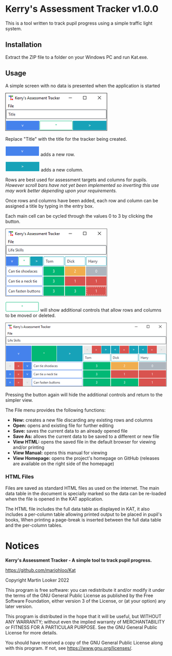 # Kerry's Assessment Tracker v1.0.0

This is a tool written to track pupil progress using a simple traffic light system.

## Installation

Extract the ZIP file to a folder on your Windows PC and run Kat.exe.

## Usage

A simple screen with no data is presented when the application is started

![](images/new.png)

Replace "Title" with the title for the tracker being created.

![add_row](images/add_row.png) adds a new row.

![add_col](images/add_col.png) adds a new column.

Rows are best used for assessment targets and columns for pupils. *However scroll bars have not yet been implemented so inverting this use may work better depending upon your requirements.*

Once rows and columns have been added, each row and column can be assigned a title by typing in the entry box.

Each main cell can be cycled through the values 0 to 3 by clicking the button.

![basic](images/basic.png)

![show_full](images/show_full.png) will show additional controls that allow rows and columns to be moved or deleted.

![full](images/full.png)

Pressing the button again will hide the additional controls and return to the simpler view.

The File menu provides the following functions:

* **New:** creates a new file discarding any existing rows and columns
* **Open:** opens and existing file for further editing
* **Save:** saves the current data to an already opened file
* **Save As:** allows the current data to be saved to a different or new file
* **View HTML:** opens the saved file in the default browser for viewing and/or printing
* **View Manual:** opens this manual for viewing
* **View Homepage:** opens the project's homepage on GitHub (releases are available on the right side of the homepage)

### HTML Files

Files are saved as standard HTML files as used on the internet. The main data table in the document is specially marked so the data can be re-loaded when the file is opened in the KAT application.

The HTML file includes the full data table as displayed in KAT, it also includes a per-column table allowing printed output to be placed in pupil's books, When printing a page-break is inserted between the full data table and the per-column tables.

# Notices

**Kerry's Assessment Tracker - A simple tool to track pupil progress.**

https://github.com/marjohloo/Kat

Copyright Martin Looker 2022

This program is free software: you can redistribute it and/or modify it under the terms of the GNU General Public License as published by the Free Software Foundation, either version 3 of the License, or (at your option) any later version.

This program is distributed in the hope that it will be useful, but WITHOUT ANY WARRANTY; without even the implied warranty of MERCHANTABILITY or FITNESS FOR A PARTICULAR PURPOSE. See the GNU General Public License for more details.

You should have received a copy of the GNU General Public License along with this program. If not, see <https://www.gnu.org/licenses/>.
